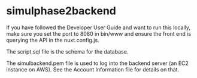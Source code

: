 # simulphase2backend

If you have followed the Developer User Guide and want to run this locally, make sure you set the port to 8080 in bin/www and ensure the front end is querying the API in the nuxt.config.js.


The script.sql file is the schema for the database.

The simulbackend.pem file is used to log into the backend server (an EC2 instance on AWS). See the Account Information file for details on that. 